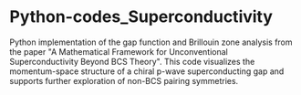 # Python-codes_Superconductivity
Python implementation of the gap function and Brillouin zone analysis from the paper "A Mathematical Framework for Unconventional Superconductivity Beyond BCS Theory". This code visualizes the momentum-space structure of a chiral p-wave superconducting gap and supports further exploration of non-BCS pairing symmetries.
